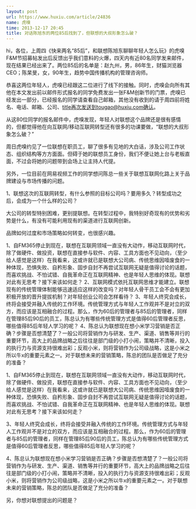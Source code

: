 ```yaml
---
layout: post
url: https://www.huxiu.com/article/24836
name: 虎嗅
time: 2013-12-17 20:45
title: 对话陈旭东的两位85后找到了，但联想的大叔形象怎么破？
---
```

hi，各位，上周四《快来两名“85后”，和联想陈旭东聊聊年轻人怎么玩》的虎嗅F&M节招募帖发出后反馈出乎我们意料的火爆，四天内有近80名同学发来邮件，现在结果已经出来了。两位85后的名单是：赵九州，男，86年生，财猫浏览器CEO；陈杲旻，女，90年生，趋势中国传播机构的管理咨询师。

恭喜这两位年轻人，虎嗅已经跟这二位进行了线下的接触。同时，虎嗅会向所有其他在本文发出前以邮件形式报名的同学免费发出一张F&M创新节的门票，虎嗅已经发出一部分，已经报名的同学请查看自己邮箱，其他没有收到的请于周四前将姓名、电话、邮箱、公司、title再次发送到tougao@huxiu.com确认。

从这80位同学的报名邮件中，虎嗅发现，年轻人对联想这个品牌还是很有感情的，但都觉得他在向互联网/移动互联网转型还有很多的功课要做，“联想的大叔形象怎么破？”

周日虎嗅约见了一位联想在职员工，聊了很多有见地的大白话，涉及公司工作状态、组织结构等方方面面。但碍于她的联想员工身份，我们不便让她上台与老板直面，不过会将她的问题带到会场上让主持人代提。

另外，一位目前在网易视频工作的同学想问陈总一些关于联想互联网化路上关于品牌建设与市场传播的问题。

1、联想这次的互联网转型，有什么参照的目标公司吗？要用多久？转型成功之后，会成为一个什么样的公司？

大公司的转型特别困难，更别提联想。在转型过程中，我特别好奇现有的优势和劣势是什么，有没有可能利用现有的渠道进行互联网创新。

品牌如何过度和市场策略如何转变，也很感兴趣。

1、自FM365停止到现在，联想在互联网领域一直没有大动作，移动互联网时代，除了做硬件、做投资，联想在直接参与软件、内容、工具方面也不见动向，（至少给人感觉是这样）在我看来，这或许就已是联想大公司病、传统思维因噎废食的一种体现，恐惧失败、自矜形象、固步自封不再尝试互联网无疑是值得讨论的话题，而喜欢挑战、不怕试错、自我革命正在互联网精神、也是年轻人思维的体现。联想对此有无思考？接下来该如何走？ 2、互联网模式依托互联网思维才能建立。联想现有的传统管理体制能够迅速适应这样的改变吗？对年轻人骨干员工会不会有更加积极开放的晋升提拔机制？对年轻创业公司会怎样看待？ 3、年轻人终究会成长，终将会接受并融入传统的工作环境。传统管理方式与年轻人工作观并不是对立的双方，而应该是互相融合的过程。那么，作为60后的管理者与85后的管理者，同样在管理85后90后的员工，陈总认为有哪些传统管理方式是值得60后管理者反思，哪些值得85后年轻人学习的呢？ 4、陈总认为联想现在想小米学习营销是否正确？步骤是否想清楚了？一般公司将营销作为与研发、生产、渠道、销售等并行的重要环节，高大上的品牌战略之后往往是部门级的小打小闹，策略并不清晰，投入的执行力与资源支持很难出彩；反观小米，则将营销作为公司级战略，这是小米之所以牛x的重要元素之一。对于联想未来的营销策略，陈总的团队是否做足了充分的准备？

1、自FM365停止到现在，联想在互联网领域一直没有大动作，移动互联网时代，除了做硬件、做投资，联想在直接参与软件、内容、工具方面也不见动向，（至少给人感觉是这样）在我看来，这或许就已是联想大公司病、传统思维因噎废食的一种体现，恐惧失败、自矜形象、固步自封不再尝试互联网无疑是值得讨论的话题，而喜欢挑战、不怕试错、自我革命正在互联网精神、也是年轻人思维的体现。联想对此有无思考？接下来该如何走？

3、年轻人终究会成长，终将会接受并融入传统的工作环境。传统管理方式与年轻人工作观并不是对立的双方，而应该是互相融合的过程。那么，作为60后的管理者与85后的管理者，同样在管理85后90后的员工，陈总认为有哪些传统管理方式是值得60后管理者反思，哪些值得85后年轻人学习的呢？

4、陈总认为联想现在想小米学习营销是否正确？步骤是否想清楚了？一般公司将营销作为与研发、生产、渠道、销售等并行的重要环节，高大上的品牌战略之后往往是部门级的小打小闹，策略并不清晰，投入的执行力与资源支持很难出彩；反观小米，则将营销作为公司级战略，这是小米之所以牛x的重要元素之一。对于联想未来的营销策略，陈总的团队是否做足了充分的准备？

另，你想对联想提出的问题是？

